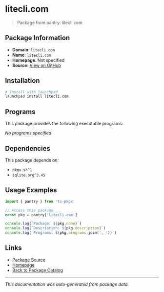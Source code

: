 # litecli.com

> Package from pantry: litecli.com

## Package Information

- **Domain**: `litecli.com`
- **Name**: `litecli.com`
- **Homepage**: Not specified
- **Source**: [View on GitHub](https://github.com/pkgxdev/pantry/tree/main/projects/litecli.com/package.yml)

## Installation

```bash
# Install with launchpad
launchpad install litecli.com
```

## Programs

This package provides the following executable programs:

*No programs specified*

## Dependencies

This package depends on:

- `pkgx.sh^1`
- `sqlite.org^3.45`

## Usage Examples

```typescript
import { pantry } from 'ts-pkgx'

// Access this package
const pkg = pantry['litecli.com']

console.log(`Package: ${pkg.name}`)
console.log(`Description: ${pkg.description}`)
console.log(`Programs: ${pkg.programs.join(', ')}`)
```

## Links

- [Package Source](https://github.com/pkgxdev/pantry/tree/main/projects/litecli.com/package.yml)
- [Homepage](#)
- [Back to Package Catalog](../../package-catalog.md)

---

*This documentation was auto-generated from package data.*
